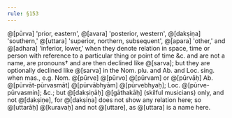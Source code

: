 ```yaml
---
rule: §153
---
```


@[pūrva] 'prior, eastern', @[avara] 'posterior, western', @[dakṣiṇa] 'southern,' @[uttara] 'superior, northern, subsequent', @[apara] 'other,' and @[adhara] 'inferior, lower,' when they denote relation in space, time or person with reference to a particular thing or point of time &c. and are not a name, are pronouns† and are then declined like @[sarva]; but they are optionally declined like @[sarva] in the Nom. plu. and Ab. and Loc. sing. when mas., e.g. Nom. @[pūrve] @[pūrvo] @[pūrvam] or @[pūrvāḥ] Ab. @[pūrvāt-pūrvasmāt] @[pūrvābhyām] @[pūrvebhyaḥ]; Loc. @[pūrve-pūrvasmin]; &c.; but @[dakṣiṇāḥ] @[gāthakāḥ] (skilful musicians) only, and not @[dakṣiṇe], for @[dakṣiṇa] does not show any relation here; so @[uttarāḥ] @[kuravaḥ] and not @[uttare], as @[uttara] is a name here.
